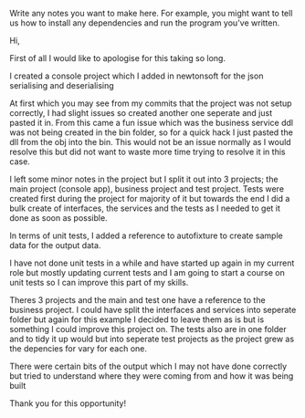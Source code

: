 Write any notes you want to make here. For example, you might want to
tell us how to install any dependencies and run the program you've
written.

Hi, 

First of all I would like to apologise for this taking so long.

I created a console project which I added in newtonsoft for the json serialising and deserialising 

At first which you may see from my commits that the project was not setup correctly, I had slight issues so created another one seperate and just pasted it in.
From this came a fun issue which was the business service ddl was not being created in the bin folder, so for a quick hack I just pasted the dll from the obj into the bin.
This would not be an issue normally as I would resolve this but did not want to waste more time trying to resolve it in this case.

I left some minor notes in the project but I split it out into 3 projects; the main project (console app), business project and test project.
Tests were created first during the project for majority of it but towards the end I did a bulk create of interfaces, the services and the tests as I needed to get it done as soon as possible.

In terms of unit tests, I added a reference to autofixture to create sample data for the output data.

I have not done unit tests in a while and have started up again in my current role but mostly updating current tests and I am going to start a course on unit tests so I can improve this part of my skills.

Theres 3 projects and the main and test one have a reference to the business project.
I could have split the interfaces and services into seperate folder but again for this example I decided to leave them as is but is something I could improve this project on.
The tests also are in one folder and to tidy it up would but into seperate test projects as the project grew as the depencies for vary for each one.

There were certain bits of the output which I may not have done correctly but tried to understand where they were coming from and how it was being built 

Thank you for this opportunity!
